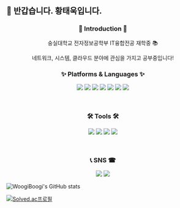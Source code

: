🙌 반갑습니다. 황태욱입니다.
-------------------------
<div align="center">
  <h3>👋 Introduction 👋</h3>
  
  
  숭실대학교 전자정보공학부 IT융합전공 재학중 📚
  
  
  네트워크, 시스템, 클라우드 분야에 관심을 가지고 공부중입니다! 
</div>
  
<div align="center">
  <h3>✨ Platforms & Languages ✨</h3>
  <img src="https://img.shields.io/badge/C-A8B9CC?style=flat&logo=C&logoColor=white"/> <img src="https://img.shields.io/badge/C++-00599C?style=flat&logo=cplusplus&logoColor=white"/> <img src="https://img.shields.io/badge/Linux-FCC624?style=flat&logo=linux&logoColor=white"/> <img src="https://img.shields.io/badge/Python-3776AB?style=flat&logo=python&logoColor=white"/> <img src="https://img.shields.io/badge/Arduino-00979D?style=flat&logo=arduino&logoColor=white"/> <img src="https://img.shields.io/badge/RaspberryPi-A22846?style=flat&logo=raspberrypi&logoColor=white"/> <img src="https://img.shields.io/badge/Kubernetes-326CE5?style=flat&logo=kubernetes&logoColor=white"/>
  
  <br/><h3>🛠 Tools 🛠</h3>
  <img src="https://img.shields.io/badge/Visual Studio-5C2D91?style=flat&logo=visualstudio&logoColor=white"/> <img src="https://img.shields.io/badge/Visual Studio Code-007ACC?style=flat&logo=visualstudiocode&logoColor=white"/> <img src="https://img.shields.io/badge/GitHub-181717?style=flat&logo=github&logoColor=white"/> <img src="https://img.shields.io/badge/Virtual Box-183A61?style=flat&logo=virtualbox&logoColor=white"/>
  
  
  </br><h3>📞 SNS ☎</h3>
  <img src="https://img.shields.io/badge/h.taeuk_99-E4405F?style=flat&logo=Instagram&logoColor=white"/> <img src="https://img.shields.io/badge/hwoogiboogi1129@gmail.com-EA4335?style=flat&logo=gmail&logoColor=white"/>
</div>


  ![WoogiBoogi's GitHub stats](https://github-readme-stats.vercel.app/api?username=WoogiBoogi1129&show_icons=true&theme=dark)
  
  
  [![Solved.ac프로필](http://mazassumnida.wtf/api/v2/generate_badge?boj=hwoogiboogi1129)](https://solved.ac/hwoogiboogi1129)
